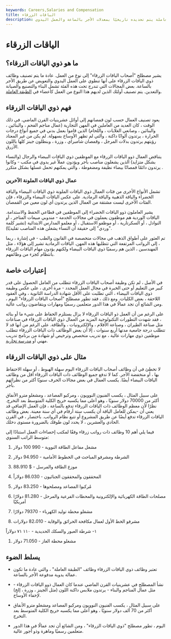 ```yaml
---
keywords: Careers,Salaries and Compensation
title: الياقات الزرقاء
description: عادة ما يكون العامل ذو الياقات الزرقاء شخصًا من الطبقة العاملة يتم تحديده تاريخيًا بمعدلات الأجر بالساعة والعمل اليدوي.
---
```


# الياقات الزرقاء
## ما هو ذوي الياقات الزرقاء؟

يشير مصطلح "أصحاب الياقات الزرقاء" إلى نوع من العمل. عادة ما يتم تصنيف وظائف ذوي الياقات الزرقاء على أنها تنطوي على العمل اليدوي والتعويض عن طريق الأجر بالساعة. بعض المجالات التي تندرج تحت هذه الفئة تشمل البناء والتصنيع والصيانة والتعدين. يتم تصنيف أولئك الذين لديهم هذا النوع من العمل كأعضاء في [الطبقة العاملة](/working-class).

## فهم ذوي الياقات الزرقاء

يعود تصنيف العمال حسب لون قمصانهم إلى أوائل عشرينيات القرن الماضي. في ذلك الوقت ، كان العديد من العاملين في المهن التجارية (عمال مناجم الفحم ، والبنائين ، والبنائين ، وصانعي الغلايات ، واللحام) الذين قاموا بعمل بدني في جميع أنواع درجات الحرارة ، يرتدون ألوانًا داكنة ، والتي لم تظهر الأوساخ بسهولة. لم يكن من غير المعتاد رؤيتهم يرتدون بدلات المرجل ، وقمصان شامبراي ، وزرة ، وبنطلون جينز كلها باللون الأزرق.

يتناقض العمال ذوو الياقات الزرقاء مع الموظفين ذوي الياقات البيضاء والرجال (والنساء بشكل متزايد) الذين يشغلون مناصب بأجر ويؤدون عملاً غير يدوي في مكتب - وكانوا يرتدون دائمًا قمصانًا بيضاء نظيفة ومضغوطة ، والتي يمكنهم تحمل غسلها بشكل متكرر .

### عمال ذوي الياقات الملونة الآخرين

تشمل الأنواع الأخرى من فئات العمال ذوي الياقات الملونة ذوي الياقات البيضاء والياقة الخضراء والياقة الذهبية والياقة الرمادية. على عكس الياقات البيضاء والزرقاء ، فإن الفئات الأخرى ليست مشتقة من العمال الذين يرتدون أي لون معين من القمصان.

يشير العاملون ذوو الياقات الخضراء إلى الموظفين في قطاعي الحفظ والاستدامة. الياقات الوردية هم موظفون يعملون في مجالات الخدمة - مندوبي مبيعات المتاجر ، أو النوادل ، أو السكرتارية ، أو موظفو الاستقبال ، أو معلمو المدارس الابتدائية (تشير كلمة "وردي" إلى حقيقة أن النساء يشغلن هذه المناصب تقليديًا).

تم العثور على أطواق الذهب في مجالات متخصصة في القانون والطب - في إشارة ، ربما ، إلى الرواتب المرتفعة التي تتطلبها هذه المهن. الياقات الرمادية تشير إلى هؤلاء ، مثل المهندسين ، الذين هم رسميًا ذوي الياقات البيضاء ولكنهم يؤدون مهام الياقات الزرقاء بانتظام كجزء من وظائفهم.

## إعتبارات خاصة

في الأصل ، لم تكن وظيفة أصحاب الياقات الزرقاء تتطلب من العامل الحصول على قدر كبير من التعليم أو حتى الخبرة في مجال العمل المحدد - مرة أخرى ، على عكس وظيفة ذوي الياقات البيضاء ، التي تطلبت على الأقل شهادة الدراسة الثانوية ، وفي العقود اللاحقة ، بعض الكليات. ومع ذلك ، فقد تطور مصطلح "أصحاب الياقات الزرقاء" اليوم ، ومن الشائع أن تجد عمالًا في هذا الدور متعلمين رسميًا ومهارات ويتقاضون رواتب عالية.

على الرغم من أن العمل ذو الياقات الزرقاء لا يزال يستلزم الحفاظ على شيء ما أو بنائه ، فقد شهدت التطورات التكنولوجية المزيد من العمال ذوي الياقات الزرقاء في صناعات مثل صناعة الطيران ، وصناعة الأفلام ، والإلكترونيات ، والطاقة. على الرغم من أنها قد لا تتطلب درجة جامعية مدتها أربع سنوات ، إلا أن بعض الوظائف ذات الياقات الزرقاء تتطلب موظفين ذوي مهارات عالية ، مع تدريب متخصص وترخيص أو شهادة من برنامج تدريب مهني أو [مدرسة تجارية](/vocational-degree).

## مثال على ذوي الياقات الزرقاء

لا تخطئ في أن وظائف أصحاب الياقات الزرقاء اليوم سهلة الهبوط ، أو سهلة الاحتفاظ بها ، أو منخفضة الأجر. كما لا تدفع جميع الوظائف ذات الياقات الزرقاء أقل من وظائف الياقات البيضاء أيضًا. يكسب العمال في بعض مجالات الحرف سنويًا أكثر من نظرائهم بأجر.

على سبيل المثال ، يكسب الفنيون النوويون ، ومركبو المصاعد ، ومشغلو مترو الأنفاق أكثر من 70000 دولار سنويًا ، وهو أعلى مما يكسبه خريج الكلية المتوسط بعد التخرج. نظرًا لأن معظم الوظائف ذات الياقات الزرقاء تدفع بالساعة ، فإن العمل الإضافي قد يعني أن -يمكن للعامل الياقة أن يكسب ستة أرقام في أي سنة معينة. بعض وظائف الياقات الزرقاء تدفع أيضًا عن طريق المشروع أو تتبع نظام الرواتب. باختصار ، في القرن الحادي والعشرين ، لا يحدد لون طوقك بالضرورة مستوى دخلك.

فيما يلي أهم 10 وظائف ذات رواتب زرقاء وفقًا لمكتب إحصاءات العمل استنادًا إلى متوسط الراتب السنوي:

1. مشغل مفاعل الطاقة النووية - 990 100 دولار

1. الشرطة ومشرفو المباحث في الخطوط الأمامية - 94.950 دولار

1. موزع الطاقة والمرسل - $ 88،910

1. المحققون والمحققون الجنائيون - 86.030 دولاراً

1. مُركبوا المصاعد ومصلحوها - 83،250 دولار

1. مصلحات الطاقة الكهربائية والإلكترونية والمحطات الفرعية والمرحل - 81،280 دولارًا أمريكيًا

1. مشغلو محطة توليد الكهرباء - 79370 دولارًا

1. مشرفو الخط الأول لعمال مكافحة الحرائق والوقاية - 82،010 دولارات

١- شرطة العبور والسكك الحديدية - ١١٠ ٧١ دوﻻراً

1. مشغلو محطة الغاز - 71.050 دولار

## يسلط الضوء

- تعتبر وظائف ذوي الياقات الزرقاء وظائف "الطبقة العاملة" ، والتي عادة ما تكون عمالة يدوية مدفوعة الأجر بالساعة.

- نشأ المصطلح في عشرينيات القرن الماضي عندما كان العمال ذوو الياقات الزرقاء - مثل عمال المناجم والبناء - يرتدون ملابس داكنة اللون (مثل الجينز ، وزرة ، إلخ) لإخفاء الأوساخ.

- على سبيل المثال ، يكسب الفنيون النوويون ومركبو المصاعد ومشغلو مترو الأنفاق أكثر من 70 ألف دولار سنويًا ، وهو أعلى مما يكسبه خريج الكلية المتوسط بعد التخرج.

- اليوم ، تطور مصطلح "ذوي الياقات الزرقاء" ، ومن الشائع أن تجد عمالًا في هذا الدور متعلمين رسميًا وماهرة وذو أجور عالية.

